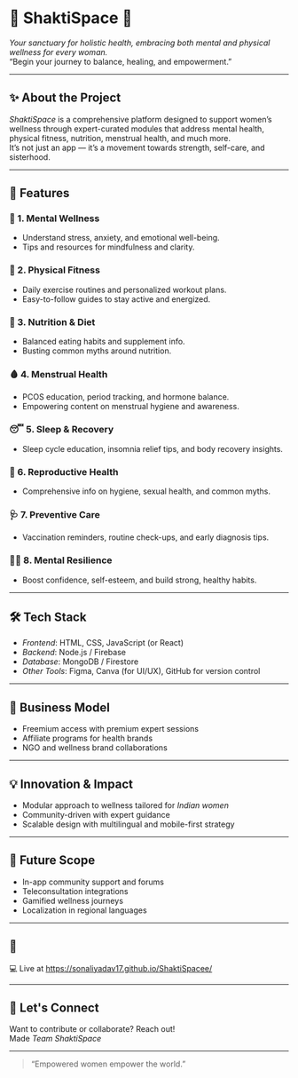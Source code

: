# 🌸 ShaktiSpace 🌸

*Your sanctuary for holistic health, embracing both mental and physical wellness for every woman.*  
“Begin your journey to balance, healing, and empowerment.”

---

## ✨ About the Project

*ShaktiSpace* is a comprehensive platform designed to support women’s wellness through expert-curated modules that address mental health, physical fitness, nutrition, menstrual health, and much more.  
It’s not just an app — it’s a movement towards strength, self-care, and sisterhood.

---

## 🌈 Features

### 🧠 1. Mental Wellness
- Understand stress, anxiety, and emotional well-being.
- Tips and resources for mindfulness and clarity.

### 💪 2. Physical Fitness
- Daily exercise routines and personalized workout plans.
- Easy-to-follow guides to stay active and energized.

### 🥗 3. Nutrition & Diet
- Balanced eating habits and supplement info.
- Busting common myths around nutrition.

### 🩸 4. Menstrual Health
- PCOS education, period tracking, and hormone balance.
- Empowering content on menstrual hygiene and awareness.

### 😴 5. Sleep & Recovery
- Sleep cycle education, insomnia relief tips, and body recovery insights.

### 🧬 6. Reproductive Health
- Comprehensive info on hygiene, sexual health, and common myths.

### 🩺 7. Preventive Care
- Vaccination reminders, routine check-ups, and early diagnosis tips.

### 🧘‍♀ 8. Mental Resilience
- Boost confidence, self-esteem, and build strong, healthy habits.

---

## 🛠 Tech Stack

- *Frontend*: HTML, CSS, JavaScript (or React)
- *Backend*: Node.js / Firebase
- *Database*: MongoDB / Firestore
- *Other Tools*: Figma, Canva (for UI/UX), GitHub for version control

---

## 💼 Business Model

- Freemium access with premium expert sessions
- Affiliate programs for health brands
- NGO and wellness brand collaborations

---

## 💡 Innovation & Impact

- Modular approach to wellness tailored for *Indian women*
- Community-driven with expert guidance
- Scalable design with multilingual and mobile-first strategy

---

## 🎯 Future Scope

- In-app community support and forums
- Teleconsultation integrations
- Gamified wellness journeys
- Localization in regional languages

---

## 📸  
💻 Live at  https://sonaliyadav17.github.io/ShaktiSpacee/

---

## 🙌 Let's Connect

Want to contribute or collaborate? Reach out!  
Made *Team ShaktiSpace*

---

> “Empowered women empower the world.”
